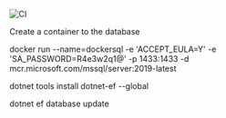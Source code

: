 ![CI](https://github.com/ViniCorrea/Rol/workflows/CI/badge.svg?branch=main)



Create a container to the database

docker run --name=dockersql -e 'ACCEPT_EULA=Y' -e 'SA_PASSWORD=R4e3w2q1@' -p 1433:1433 -d mcr.microsoft.com/mssql/server:2019-latest

dotnet tools install dotnet-ef --global

dotnet ef database update
